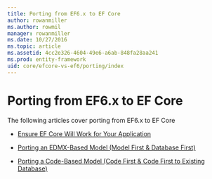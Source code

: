 ```yaml
---
title: Porting from EF6.x to EF Core
author: rowanmiller
ms.author: rowmil
manager: rowanmiller
ms.date: 10/27/2016
ms.topic: article
ms.assetid: 4cc2e326-4604-49e6-a6ab-848fa28aa241
ms.prod: entity-framework
uid: core/efcore-vs-ef6/porting/index
---
```

# Porting from EF6.x to EF Core

The following articles cover porting from EF6.x to EF Core

* [Ensure EF Core Will Work for Your Application](ensure-requirements.md)

* [Porting an EDMX-Based Model (Model First & Database First)](port-edmx.md)

* [Porting a Code-Based Model (Code First & Code First to Existing Database)](port-code.md)
